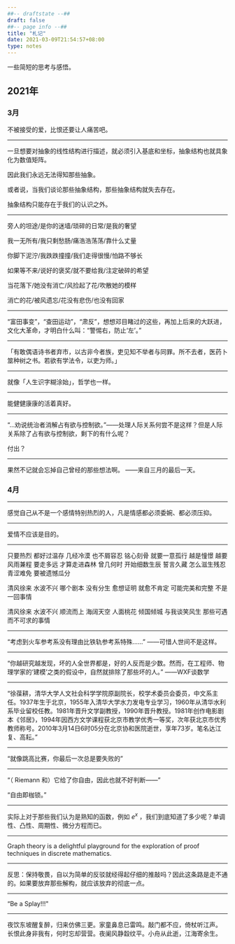 ```yaml
---
##-- draftstate --##
draft: false
##-- page info --##
title: "札记"
date: 2021-03-09T21:54:57+08:00
type: notes
---
```


一些简短的思考与感悟。

<!--more-->

## 2021年


### 3月

不被接受的爱，比恨还要让人痛苦吧。

---

一旦想要对抽象的线性结构进行描述，就必须引入基底和坐标，抽象结构也就具象化为数值矩阵。

因此我们永远无法得知那些抽象。

或者说，当我们谈论那些抽象结构，那些抽象结构就失去存在。

抽象结构只能存在于我们的认识之外。

---

旁人的坦途/是你的迷墙/琐碎的日常/是我的奢望

我一无所有/我只剩愁肠/痛浩浩荡荡/靠什么丈量

你脚下泥泞/我跌跌撞撞/我们走得很慢/怕路不够长

如果等不来/说好的褒奖/就不要给我/注定破碎的希望

当花落下/她没有消亡/风捡起了花/吹散她的模样

消亡的花/被风遗忘/花没有悲伤/也没有回家

---

“富田事变”，“查田运动”，“肃反”，想想邓目睹过的这些，再加上后来的大跃进，文化大革命，才明白什么叫：“警惕右，防止‘左’。”

---

「有敢偶语诗书者弃市，以古非今者族，吏见知不举者与同罪。所不去者，医药卜筮种树之书。若欲有学法令，以吏为师。」

---

就像「人生识字糊涂始」，哲学也一样。

---

能健健康康的活着真好。

---

“...劝说统治者消解占有欲与控制欲。”——处理人际关系何尝不是这样？但是人际关系除了占有欲与控制欲，剩下的有什么呢？

付出？

---

果然不记就会忘掉自己曾经的那些想法啊。 ——来自三月的最后一天。

### 4月

---

感觉自己从不是一个感情特别热烈的人，凡是情感都必须委婉、都必须压抑。

---

爱情不应该是目的。

---

只要热烈 都好过温存
几经冷漠 也不屑容忍
铭心刻骨 就要一意孤行
越是憧憬 越要风雨兼程
要走多远 才算走进森林
曾几何时 开始细数生辰
誓言久藏 怎么滋生残忍
青涩难免 要被遗憾瓜分

清风徐来 水波不兴
哪个剧本 没有分生
愈想证明 就愈不肯定
可能完美和完整 不是一回事情

清风徐来 水波不兴
顺流而上 海阔天空
人面桃花 倾国倾城
与我谈笑风生 那些可遇而不可求的事情

---

“考虑到火车参考系没有理由比铁轨参考系特殊......”
——可惜人世间不是这样。

---

“你越研究越发现，坏的人全世界都是，好的人反而是少数。然而，在工程师、物理学家的‘建模’之类的假设中，自然就排除了那些坏的人。”
——WXF谈数学

---

“徐葆耕，清华大学人文社会科学学院原副院长，校学术委员会委员，中文系主任。1937年生于北京，1955年入清华大学水力发电专业学习，1960年从清华水利系毕业留校任教。1981年晋升文学副教授，1990年晋升教授。1981年创作电影剧本《邻居》，1994年因西方文学课程获北京市教学优秀一等奖，次年获北京市优秀教师称号。2010年3月14日6时05分在北京协和医院逝世，享年73岁。笔名达江复、高耘。”

---

“就像跳高比赛，你最后一次总是要失败的”

---

“（ Riemann 和）它给了你自由，因此也就不好判断——”

“自由即枷锁。”

---

实际上对于那些我们认为是熟知的函数，例如 $e^x$ ，我们到底知道了多少呢？单调性、凸性、周期性、微分方程而已。

---

Graph theory is a delightful playground for the exploration of proof techniques in discrete mathematics.

---

反思：保持敬畏，自以为简单的反驳就经得起仔细的推敲吗？因此这条路是走不通的。如果要放弃那些解构，就应该放弃的彻底一点。

---

“Be a Splay!!!"

---

夜饮东坡醒复醉，归来仿佛三更。家童鼻息已雷鸣。敲门都不应，倚杖听江声。
长恨此身非我有，何时忘却营营。夜阑风静縠纹平。小舟从此逝，江海寄余生。